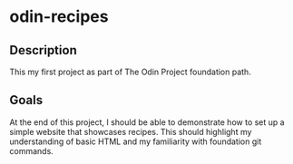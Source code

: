 # odin-recipes

## Description
This my first project as part of The Odin Project foundation path.

## Goals
At the end of this project, I should be able to demonstrate how to set up a simple website that showcases recipes.
This should highlight my understanding of basic HTML and my familiarity with foundation git commands.